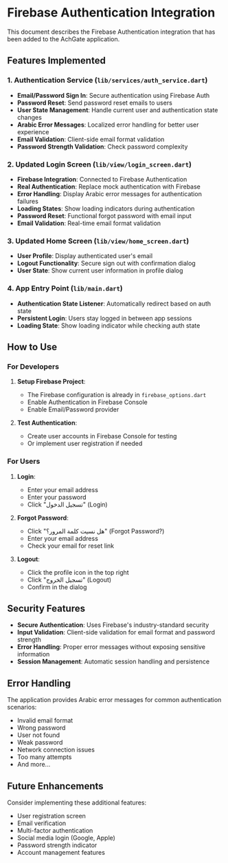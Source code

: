 # Firebase Authentication Integration

This document describes the Firebase Authentication integration that has been added to the AchGate application.

## Features Implemented

### 1. Authentication Service (`lib/services/auth_service.dart`)
- **Email/Password Sign In**: Secure authentication using Firebase Auth
- **Password Reset**: Send password reset emails to users
- **User State Management**: Handle current user and authentication state changes
- **Arabic Error Messages**: Localized error handling for better user experience
- **Email Validation**: Client-side email format validation
- **Password Strength Validation**: Check password complexity

### 2. Updated Login Screen (`lib/view/login_screen.dart`)
- **Firebase Integration**: Connected to Firebase Authentication
- **Real Authentication**: Replace mock authentication with Firebase
- **Error Handling**: Display Arabic error messages for authentication failures
- **Loading States**: Show loading indicators during authentication
- **Password Reset**: Functional forgot password with email input
- **Email Validation**: Real-time email format validation

### 3. Updated Home Screen (`lib/view/home_screen.dart`)
- **User Profile**: Display authenticated user's email
- **Logout Functionality**: Secure sign out with confirmation dialog
- **User State**: Show current user information in profile dialog

### 4. App Entry Point (`lib/main.dart`)
- **Authentication State Listener**: Automatically redirect based on auth state
- **Persistent Login**: Users stay logged in between app sessions
- **Loading State**: Show loading indicator while checking auth state

## How to Use

### For Developers

1. **Setup Firebase Project**:
   - The Firebase configuration is already in `firebase_options.dart`
   - Enable Authentication in Firebase Console
   - Enable Email/Password provider

2. **Test Authentication**:
   - Create user accounts in Firebase Console for testing
   - Or implement user registration if needed

### For Users

1. **Login**:
   - Enter your email address
   - Enter your password
   - Click "تسجيل الدخول" (Login)

2. **Forgot Password**:
   - Click "هل نسيت كلمة المرور؟" (Forgot Password?)
   - Enter your email address
   - Check your email for reset link

3. **Logout**:
   - Click the profile icon in the top right
   - Click "تسجيل الخروج" (Logout)
   - Confirm in the dialog

## Security Features

- **Secure Authentication**: Uses Firebase's industry-standard security
- **Input Validation**: Client-side validation for email format and password strength
- **Error Handling**: Proper error messages without exposing sensitive information
- **Session Management**: Automatic session handling and persistence

## Error Handling

The application provides Arabic error messages for common authentication scenarios:
- Invalid email format
- Wrong password
- User not found
- Weak password
- Network connection issues
- Too many attempts
- And more...

## Future Enhancements

Consider implementing these additional features:
- User registration screen
- Email verification
- Multi-factor authentication
- Social media login (Google, Apple)
- Password strength indicator
- Account management features
